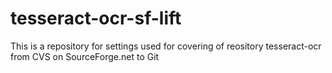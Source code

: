 # tesseract-ocr-sf-lift
This is a repository for settings used for covering of reository tesseract-ocr from CVS on SourceForge.net to Git
